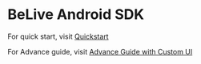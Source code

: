 # BeLive Android SDK 

For quick start, visit [Quickstart](QuickStart.md)

For Advance guide, visit [Advance Guide with Custom UI](Advance.md)